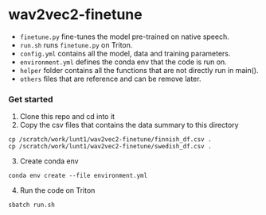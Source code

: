 # wav2vec2-finetune

- `finetune.py` fine-tunes the model pre-trained on native speech. 
- `run.sh` runs `finetune.py` on Triton.
- `config.yml` contains all the model, data and training parameters.
- `environment.yml` defines the conda env that the code is run on.
- `helper` folder contains all the functions that are not directly run in main(). 
- `others` files that are reference and can be remove later. 

### Get started 
1. Clone this repo and cd into it
2. Copy the csv files that contains the data summary to this directory
```
cp /scratch/work/lunt1/wav2vec2-finetune/finnish_df.csv .
cp /scratch/work/lunt1/wav2vec2-finetune/swedish_df.csv .
```
3. Create conda env 
```
conda env create --file environment.yml
```
4. Run the code on Triton
```
sbatch run.sh
```